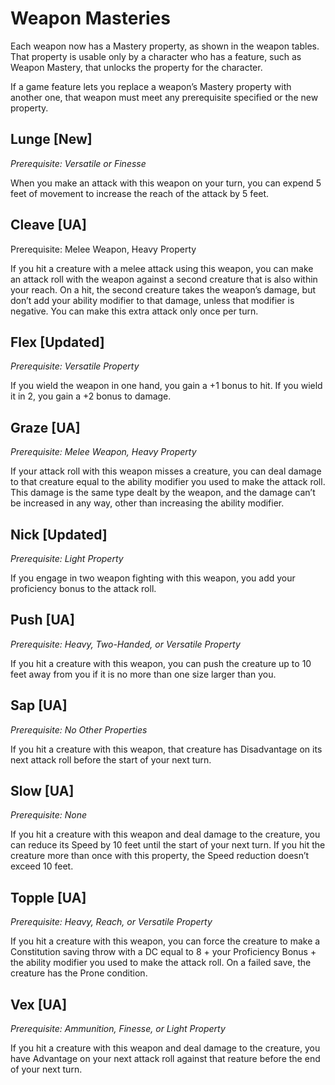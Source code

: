 # Weapon Masteries

Each weapon now has a Mastery property, as shown in the weapon tables. That property is usable only by a character who has a feature, such as Weapon Mastery, that unlocks the property for the character.

If a game feature lets you replace a weapon’s Mastery property with another one, that weapon must meet any prerequisite specified  or the new property.

## Lunge [New]

_Prerequisite: Versatile or Finesse_

When you make an attack with this weapon on your turn, you can expend 5 feet of movement to increase the reach of the attack by 5 feet.

## Cleave [UA]

Prerequisite: Melee Weapon, Heavy Property

If you hit a creature with a melee attack using this weapon, you can make an attack roll with the weapon against a second creature that is also within your reach. On a hit, the second creature takes the weapon’s damage, but don’t add your ability modifier to that damage, unless that modifier is negative. You can make this extra attack only once per turn.

## Flex [Updated]

_Prerequisite: Versatile Property_

If you wield the weapon in one hand, you gain a +1 bonus to hit. If you wield it in 2, you gain a +2 bonus to damage.

## Graze [UA]

_Prerequisite: Melee Weapon, Heavy Property_

If your attack roll with this weapon misses a creature, you can deal damage to that creature equal to the ability modifier you used to make the attack roll. This damage is the same type dealt by the weapon, and the damage can’t be  increased in any way, other than  increasing the ability modifier.

## Nick [Updated]

_Prerequisite: Light Property_

If you engage in two weapon fighting with this weapon, you add your proficiency bonus to the attack roll.

## Push [UA]

_Prerequisite: Heavy, Two-Handed, or Versatile Property_

If you hit a creature with this weapon, you can push the creature up to 10 feet away from you if it is no more than one size larger than you.

## Sap [UA]

_Prerequisite: No Other Properties_

If you hit a creature with this weapon, that creature has Disadvantage on its next attack roll before the start of your next turn.

## Slow [UA]

_Prerequisite: None_

If you hit a creature with this weapon and deal damage to the creature, you can reduce its Speed by 10 feet until the start of your next turn. If you hit the creature more than once with this property, the Speed reduction doesn’t exceed 10 feet.

## Topple [UA]

_Prerequisite: Heavy, Reach, or Versatile Property_

If you hit a creature with this weapon, you can force the creature to make a Constitution saving throw with a DC equal to 8 + your Proficiency Bonus + the ability modifier you used to make the attack roll. On a failed save, the creature has  the Prone condition.

## Vex [UA]

_Prerequisite: Ammunition, Finesse, or Light Property_

If you hit a creature with this weapon and deal damage to the creature, you have Advantage on your next attack roll against that  reature before the end of your next turn.

